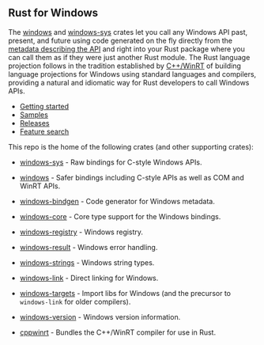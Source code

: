 ## Rust for Windows

The [windows](https://crates.io/crates/windows) and [windows-sys](https://crates.io/crates/windows-sys) crates let you call any Windows API past, present, and future using code generated on the fly directly from the [metadata describing the API](https://github.com/microsoft/windows-rs/tree/master/crates/libs/bindgen/default) and right into your Rust package where you can call them as if they were just another Rust module. The Rust language projection follows in the tradition established by [C++/WinRT](https://github.com/microsoft/cppwinrt) of building language projections for Windows using standard languages and compilers, providing a natural and idiomatic way for Rust developers to call Windows APIs.

* [Getting started](https://kennykerr.ca/rust-getting-started/)
* [Samples](https://github.com/microsoft/windows-rs/tree/master/crates/samples)
* [Releases](https://github.com/microsoft/windows-rs/releases)
* [Feature search](https://microsoft.github.io/windows-rs/features)

This repo is the home of the following crates (and other supporting crates):

* [windows-sys](https://crates.io/crates/windows-sys) - Raw bindings for C-style Windows APIs.
* [windows](https://crates.io/crates/windows) - Safer bindings including C-style APIs as well as COM and WinRT APIs.

* [windows-bindgen](https://crates.io/crates/windows-bindgen) - Code generator for Windows metadata.
* [windows-core](https://crates.io/crates/windows-core) - Core type support for the Windows bindings.
* [windows-registry](https://crates.io/crates/windows-registry) - Windows registry.
* [windows-result](https://crates.io/crates/windows-result) - Windows error handling.
* [windows-strings](https://crates.io/crates/windows-strings) - Windows string types.
* [windows-link](https://crates.io/crates/windows-link) - Direct linking for Windows.
* [windows-targets](https://crates.io/crates/windows-targets) - Import libs for Windows (and the precursor to `windows-link` for older compilers).
* [windows-version](https://crates.io/crates/windows-version) - Windows version information.

* [cppwinrt](https://crates.io/crates/cppwinrt) - Bundles the C++/WinRT compiler for use in Rust.
